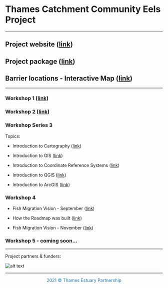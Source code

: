 # Thames Catchment Community Eels Project

<hr>

## Project website (<a href="https://www.thamesriverstrust.org.uk/thames-catchment-community-eels-project/" target="_blank">link</a>)

## Project package (<a href="https://storymaps.arcgis.com/collections/7cf499061da14932875025e129bfd104" target="_blank">link</a>)

## Barrier locations - Interactive Map (<a href="https://tep-thames.maps.arcgis.com/apps/webappviewer/index.html?id=49fba990908f4a288dfe34b101ba2bfe" target="_blank">link</a>)

<hr>

### Workshop 1 (<a href="https://storymaps.arcgis.com/stories/9e159dbd2f6042e9a1059b7987de7f18" target="_blank">link</a>)

### Workshop 2 (<a href="https://storymaps.arcgis.com/stories/72a068ca83c941abbb4765c2b5b5159a" target="_blank">link</a>)

### Workshop Series 3

Topics:

- Introduction to Cartography (<a href="https://thamesestuarypartnership.github.io/thameseels/workshops/cartography/#1" target="_blank">link</a>)

- Introduction to GIS (<a href="https://thamesestuarypartnership.github.io/thameseels/workshops/GIS/#1" target="_blank">link</a>)

- Introduction to Coordinate Reference Systems (<a href="https://thamesestuarypartnership.github.io/thameseels/workshops/CRS/#1" target="_blank">link</a>)

- Introduction to QGIS (<a href="https://bookdown.org/tep/gisbooklet/introduction-to-qgis.html" target="_blank">link</a>)

- Introduction to ArcGIS (<a href="https://bookdown.org/tep/gisbooklet/introduction-to-arcgis.html" target="_blank">link</a>)

### Workshop 4 

- Fish Migration Vision - September (<a href="https://thamesestuarypartnership.github.io/thameseels/workshops/FMV_Sept_FINAL.pdf" target="_blank">link</a>)

- How the Roadmap was built (<a href="https://thamesestuarypartnership.github.io/thameseels/workshops/How%20the%20Roadmap%20was%20built.pdf" target="_blank">link</a>)

- Fish Migration Vision - November (<a href="https://thamesestuarypartnership.github.io/thameseels/workshops/FMV_Nov_FINAL.pdf" target="_blank">link</a>)

### Workshop 5 - coming soon...

<hr>

Project partners & funders: 

![alt text](https://raw.githubusercontent.com/ThamesEstuaryPartnership/thameseels/main/Partner%20Acknowlegements%20Band%20V2.png)

<hr>
<center><p style="color:#267CB9">2021 © Thames Estuary Partnership</p></center>

<link rel="stylesheet" href="https://cdnjs.cloudflare.com/ajax/libs/font-awesome/4.7.0/css/font-awesome.min.css">
<p style="text-align: center;">
<a href="https://www.thamesestuarypartnership.org/" target="_blank" class="fa fa-globe fa-lg" style="color:#267CB9"></a> <a href="mailto:w.bodnar@ucl.ac.uk" class="fa fa-envelope fa-lg" style="color:#267CB9"></a>
